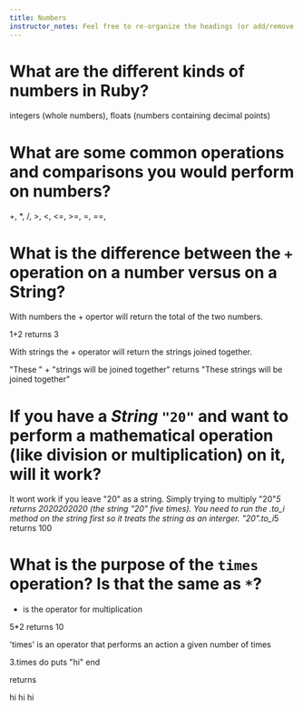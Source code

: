 ```yaml
---
title: Numbers
instructor_notes: Feel free to re-organize the headings (or add/remove headings) below. We included the headings for your benefit, but it's 100% fine if you want to write your responses in some different structure.
---
```


# What are the different kinds of numbers in Ruby?

integers (whole numbers), floats (numbers containing decimal points)

# What are some common operations and comparisons you would perform on numbers?

+, *, /, >, <, <=, >=, =, ==, 

# What is the difference between the `+` operation on a number versus on a String?

With numbers the + opertor will return the total of the two numbers.

1+2 returns 3

With strings the + operator will return the strings joined together.

"These " + "strings will be joined together" returns "These strings will be joined together"

# If you have a _String_ `"20"` and want to perform a mathematical operation (like division or multiplication) on it, will it work? 

It wont work if you leave "20" as a string. Simply trying to multiply "20"*5 returns 2020202020 (the string "20" five times).
You need to run the .to_i method on the string first so it treats the string as an interger. "20".to_i*5  returns 100

# What is the purpose of the `times` operation? Is that the same as `*`?

* is the operator for multiplication

5*2 returns 10

'times' is an operator that performs an action a given number of times

3.times do
    puts "hi"
end

returns

hi
hi
hi





